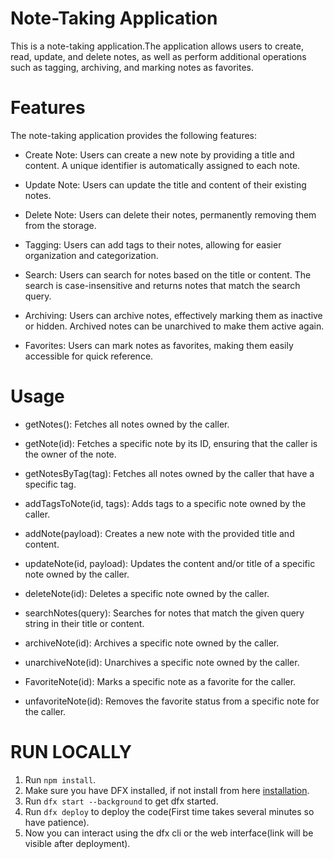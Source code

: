 # Note-Taking Application
This is a  note-taking application.The application allows users to create, read, update, and delete notes, as well as perform additional operations such as tagging, archiving, and marking notes as favorites.


# Features
The note-taking application provides the following features:

* Create Note: Users can create a new note by providing a title and content. A unique identifier is automatically assigned to each note.

* Update Note: Users can update the title and content of their existing notes.

* Delete Note: Users can delete their notes, permanently removing them from the storage.

* Tagging: Users can add tags to their notes, allowing for easier organization and categorization.

* Search: Users can search for notes based on the title or content. The search is case-insensitive and returns notes that match the search query.

* Archiving: Users can archive notes, effectively marking them as inactive or hidden. Archived notes can be unarchived to make them active again.

* Favorites: Users can mark notes as favorites, making them easily accessible for quick reference.


# Usage

* getNotes(): Fetches all notes owned by the caller.

* getNote(id): Fetches a specific note by its ID, ensuring that the caller is the owner of the note.

* getNotesByTag(tag): Fetches all notes owned by the caller that have a specific tag.

* addTagsToNote(id, tags): Adds tags to a specific note owned by the caller.

* addNote(payload): Creates a new note with the provided title and content.

* updateNote(id, payload): Updates the content and/or title of a specific note owned by the caller.

* deleteNote(id): Deletes a specific note owned by the caller.

* searchNotes(query): Searches for notes that match the given query string in their title or content.

* archiveNote(id): Archives a specific note owned by the caller.

* unarchiveNote(id): Unarchives a specific note owned by the caller.

* FavoriteNote(id): Marks a specific note as a favorite for the caller.

* unfavoriteNote(id): Removes the favorite status from a specific note for the caller.


# RUN LOCALLY

1. Run `npm install`.
2. Make sure you have DFX installed, if not install from here [installation](https://demergent-labs.github.io/azle/installation.html).
3. Run `dfx start --background` to get dfx started.
4. Run `dfx deploy` to deploy the code(First time takes several minutes so have patience).
5. Now you can interact using the dfx cli or the web interface(link will be visible after deployment).
